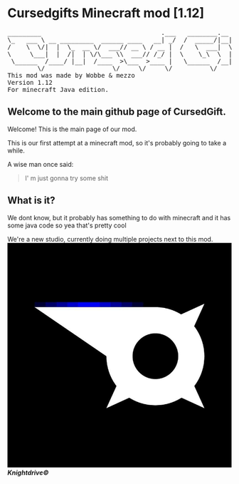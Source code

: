 # Cursedgifts Minecraft mod [1.12]

<pre>
_________                                .___   ________.__  _____  __   
\_   ___ \ __ _________  ______ ____   __| _/  /  _____/|__|/ ____\/  |_ 
/    \  \/|  |  \_  __ \/  ___// __ \ / __ |  /   \  ___|  \   __\\   __\
\     \___|  |  /|  | \/\___ \\  ___// /_/ |  \    \_\  \  ||  |   |  |  
 \______  /____/ |__|  /____  >\___  >____ |   \______  /__||__|   |__|  
        \/                  \/     \/     \/          \/                      
This mod was made by Wobbe & mezzo
Version 1.12
For minecraft Java edition.
</pre>       


## Welcome to the main github page of CursedGift.

Welcome!
This is the main page of our mod.

This is our first attempt at a minecraft mod, so it's probably going to take a while.



A wise man once said:
> I' m just gonna try some shit


## What is it?

We dont know, but it probably has something to do with minecraft and it has some java code so yea that's pretty cool

We're a new studio, currently doing multiple projects next to this mod.
![alt text](docs/media/Knightdrive.jpeg)
***Knightdrive©***
